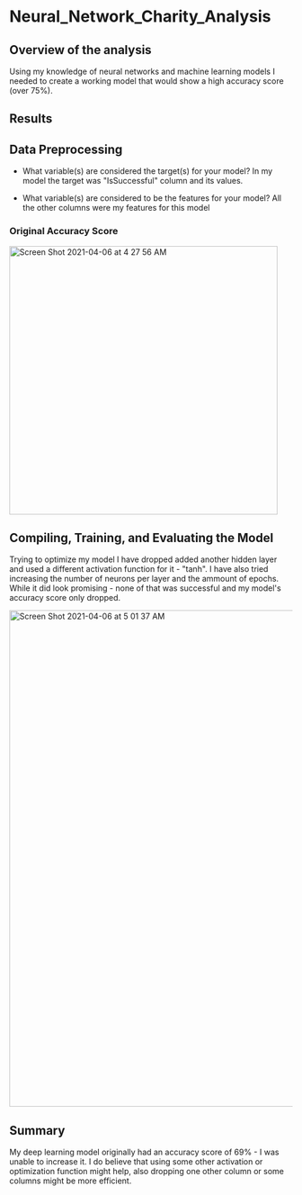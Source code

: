 # Neural_Network_Charity_Analysis

## Overview of the analysis
Using my knowledge of neural networks and machine learning models I needed to create a working model that would show a high accuracy score (over 75%).

## Results


## Data Preprocessing

* What variable(s) are considered the target(s) for your model?
In my model the target was  "IsSuccessful" column and its values.

* What variable(s) are considered to be the features for your model?
All the other columns were my features for this model 

### Original Accuracy Score 


<img width="477" alt="Screen Shot 2021-04-06 at 4 27 56 AM" src="https://user-images.githubusercontent.com/73204192/113684879-a9ea5e00-9693-11eb-8d4d-1e3a4e2c996d.png">


## Compiling, Training, and Evaluating the Model

Trying to optimize my model I have dropped added another hidden layer and used a different activation function for it - "tanh". I have also tried increasing the number of neurons per layer and the ammount of epochs. While it did look promising - none of that was successful and my model's accuracy score only dropped. 

<img width="882" alt="Screen Shot 2021-04-06 at 5 01 37 AM" src="https://user-images.githubusercontent.com/73204192/113686565-6133a480-9695-11eb-8ea9-33fc0e4b182a.png">

## Summary
My deep learning model originally had an accuracy score of 69% - I was unable to increase it. I do believe that using some other activation or optimization function might help, also dropping one other column or some columns might be more efficient.
